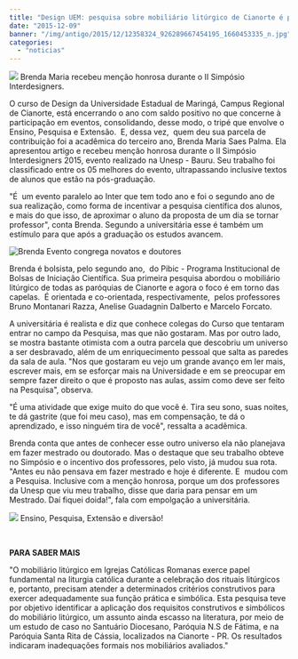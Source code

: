 ```yaml
---
title: "Design UEM: pesquisa sobre mobiliário litúrgico de Cianorte é premiada na UNESP"
date: "2015-12-09"
banner: "/img/antigo/2015/12/12358324_926289667454195_1660453335_n.jpg"
categories: 
  - "noticias"
---
```


![](/img/antigo/2015/12/12358324_926289667454195_1660453335_n.jpg) Brenda Maria recebeu menção honrosa durante o II Simpósio Interdesigners.

O curso de Design da Universidade Estadual de Maringá, Campus Regional de Cianorte, está encerrando o ano com saldo positivo no que concerne à participação em eventos, consolidando, desse modo, o tripé que envolve o Ensino, Pesquisa e Extensão.  E, dessa vez,  quem deu sua parcela de contribuição foi a acadêmica do terceiro ano, Brenda Maria Saes Palma. Ela apresentou artigo e recebeu menção honrosa durante o II Simpósio Interdesigners 2015, evento realizado na Unesp - Bauru. Seu trabalho foi classificado entre os 05 melhores do evento, ultrapassando inclusive textos de alunos que estão na pós-graduação.

"É  um evento paralelo ao Inter que tem todo ano e foi o segundo ano de sua realização, como forma de incentivar a pesquisa científica dos alunos, e mais do que isso, de aproximar o aluno da proposta de um dia se tornar professor", conta Brenda. Segundo a universitária esse é também um estímulo para que após a graduação os estudos avancem.

![Brenda](/img/antigo/2015/12/Brenda.jpg) 
Evento congrega novatos e doutores

Brenda é bolsista, pelo segundo ano,  do Pibic - Programa Institucional de Bolsas de Iniciação Científica. Sua primeira pesquisa abordou o mobiliário litúrgico de todas as paróquias de Cianorte e agora o foco é em torno das capelas.  É orientada e co-orientada, respectivamente,  pelos professores Bruno Montanari Razza, Anelise Guadagnin Dalberto e Marcelo Forcato. 

A universitária é realista e diz que conhece colegas do Curso que tentaram entrar no campo da Pesquisa, mas que não gostaram. Mas por outro lado, se mostra bastante otimista com a outra parcela que descobriu um universo a ser desbravado, além de um enriquecimento pessoal que salta as paredes da sala de aula. "Nos que gostaram eu vejo um grande avanço em ler mais, escrever mais, em se esforçar mais na Universidade e em se preocupar em sempre fazer direito o que é proposto nas aulas, assim como deve ser feito na Pesquisa", observa.

"É uma atividade que exige muito do que você é. Tira seu sono, suas noites, te dá gastrite (que foi meu caso), mas em compensação, te dá o aprendizado, e isso ninguém tira de você", ressalta a acadêmica.

Brenda conta que antes de conhecer esse outro universo ela não planejava em fazer mestrado ou doutorado. Mas o destaque que seu trabalho obteve no Simpósio e o incentivo dos professores, pelo visto, já mudou sua rota. "Antes eu não pensava em fazer mestrado e hoje é diferente. E  mudou com a Pesquisa. Inclusive com a menção honrosa, porque um dos professores da Unesp que viu meu trabalho, disse que daria para pensar em um Mestrado. Daí fiquei doida!", fala com empolgação a universitária.

![](/img/antigo/2015/12/12348296_926290824120746_752009672_n.jpg) Ensino, Pesquisa, Extensão e diversão!

 

**PARA SABER MAIS** 

"O mobiliário litúrgico em Igrejas Católicas Romanas exerce papel fundamental na liturgia católica durante a celebração dos rituais litúrgicos e, portanto, precisam atender a determinados critérios construtivos para exercer adequadamente sua função prática e simbólica. Esta pesquisa teve por objetivo identificar a aplicação dos requisitos construtivos e simbólicos do mobiliário litúrgico, um assunto ainda escasso na literatura, por meio de um estudo de caso no Santuário Diocesano, Paróquia N.S de Fátima, e na Paróquia Santa Rita de Cássia, localizados na Cianorte - PR. Os resultados indicaram inadequações formais nos mobiliários avaliados."

